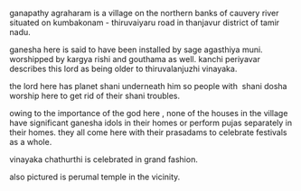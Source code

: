 ganapathy agraharam is a village on the northern banks of cauvery river situated on kumbakonam - thiruvaiyaru road in thanjavur district of tamir nadu.

ganesha here is said to have been installed by sage agasthiya muni. worshipped by kargya rishi and gouthama as well. kanchi periyavar describes this lord as being older to thiruvalanjuzhi vinayaka.

the lord here has planet shani underneath him so people with&nbsp; shani dosha worship here to get rid of their shani troubles.&nbsp;

owing to the importance of the god here , none of the houses in the village have significant ganesha idols in their homes or perform pujas separately in their homes. they all come here with their prasadams to celebrate festivals as a whole.


vinayaka chathurthi is celebrated in grand fashion.&nbsp;

also pictured is perumal temple in the vicinity.